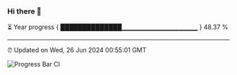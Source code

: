 ### Hi there 👋

⏳ Year progress { ██████████████▁▁▁▁▁▁▁▁▁▁▁▁▁▁▁▁ } 48.37 %

---

⏰ Updated on Wed, 26 Jun 2024 00:55:01 GMT

![Progress Bar CI](https://github.com/liununu/liununu/workflows/Progress%20Bar%20CI/badge.svg)
